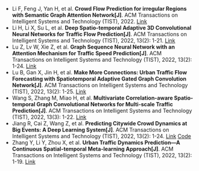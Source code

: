* Li F, Feng J, Yan H, et al. <b>Crowd Flow Prediction for irregular Regions with Semantic Graph Attention Network[J]</b>. ACM Transactions on Intelligent Systems and Technology (TIST), 2022. [Link](https://dl.acm.org/doi/abs/10.1145/3501805)
* Li H, Li X, Su L, et al. <b>Deep Spatio-temporal Adaptive 3D Convolutional Neural Networks for Traffic Flow Prediction[J]</b>. ACM Transactions on Intelligent Systems and Technology (TIST), 2022, 13(2): 1-21. [Link](https://dl.acm.org/doi/abs/10.1145/3510829)
* Lu Z, Lv W, Xie Z, et al. <b>Graph Sequence Neural Network with an Attention Mechanism for Traffic Speed Prediction[J]</b>. ACM Transactions on Intelligent Systems and Technology (TIST), 2022, 13(2): 1-24. [Link](https://dl.acm.org/doi/full/10.1145/3470889)
* Lu B, Gan X, Jin H, et al. <b>Make More Connections: Urban Traffic Flow Forecasting with Spatiotemporal Adaptive Gated Graph Convolution Network[J]</b>. ACM Transactions on Intelligent Systems and Technology (TIST), 2022, 13(2): 1-25. [Link](https://dl.acm.org/doi/abs/10.1145/3488902)
* Wang S, Zhang M, Miao H, et al. <b>Multivariate Correlation-aware Spatio-temporal Graph Convolutional Networks for Multi-scale Traffic Prediction[J]</b>. ACM Transactions on Intelligent Systems and Technology (TIST), 2022, 13(3): 1-22. [Link](https://dl.acm.org/doi/abs/10.1145/3469087)
* Jiang R, Cai Z, Wang Z, et al. <b>Predicting Citywide Crowd Dynamics at Big Events: A Deep Learning System[J]</b>. ACM Transactions on Intelligent Systems and Technology (TIST), 2022, 13(2): 1-24. [Link](https://dl.acm.org/doi/abs/10.1145/3472300) [Code](https://github.com/deepkashiwa20/DeepUrbanEvent)
* Zhang Y, Li Y, Zhou X, et al. <b>Urban Traffic Dynamics Prediction—A Continuous Spatial-temporal Meta-learning Approach[J]</b>. ACM Transactions on Intelligent Systems and Technology (TIST), 2022, 13(2): 1-19. [Link](https://dl.acm.org/doi/abs/10.1145/3474837)
